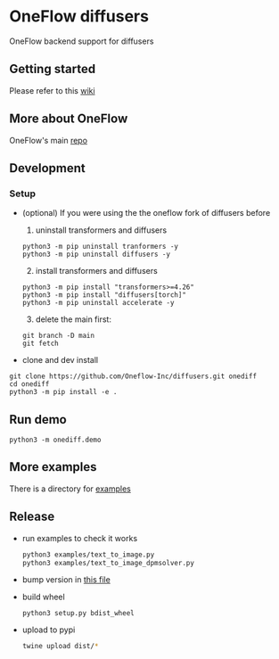 # OneFlow diffusers

OneFlow backend support for diffusers

## Getting started

Please refer to this [wiki](https://github.com/Oneflow-Inc/diffusers/wiki/How-to-Run-OneFlow-Stable-Diffusion)

## More about OneFlow

OneFlow's main [repo](https://github.com/Oneflow-Inc/oneflow)

## Development

### Setup

- (optional) If you were using the the oneflow fork of diffusers before

  1. uninstall transformers and diffusers

  ```
  python3 -m pip uninstall tranformers -y
  python3 -m pip uninstall diffusers -y
  ```

  2. install transformers and diffusers

  ```
  python3 -m pip install "transformers>=4.26"
  python3 -m pip install "diffusers[torch]"
  python3 -m pip uninstall accelerate -y
  ```

  3. delete the main first:

  ```
  git branch -D main
  git fetch
  ```

- clone and dev install

```
git clone https://github.com/Oneflow-Inc/diffusers.git onediff
cd onediff
python3 -m pip install -e .
```

## Run demo

```
python3 -m onediff.demo
```

## More examples

There is a directory for [examples](/examples/)

## Release

- run examples to check it works

  ```bash
  python3 examples/text_to_image.py
  python3 examples/text_to_image_dpmsolver.py
  ```

- bump version in [this file](src/onediff/__init__.py)
- build wheel

  ```
  python3 setup.py bdist_wheel
  ```

- upload to pypi

  ```bash
  twine upload dist/*
  ```
